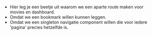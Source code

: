 - Hier leg je een beetje uit waarom we een aparte route maken voor movies en dashboard.
- Omdat we een bookmark willen kunnen leggen.
- Omdat we een singleton navigatie component willen die voor iedere 'pagina' precies hetzelfde is.  
